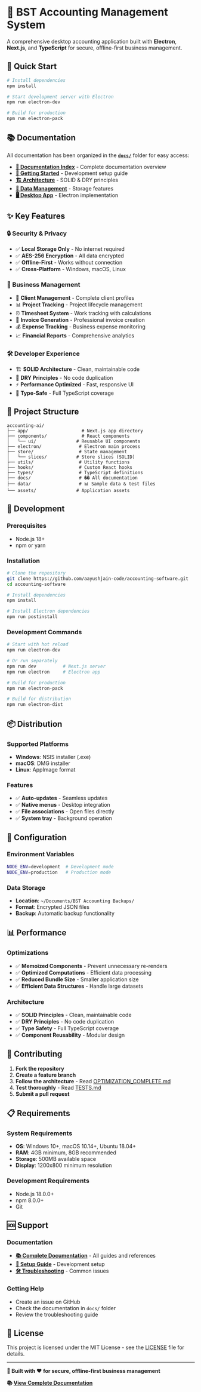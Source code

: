 # 🏢 BST Accounting Management System

A comprehensive desktop accounting application built with **Electron**, **Next.js**, and **TypeScript** for secure, offline-first business management.

## 🚀 **Quick Start**

```bash
# Install dependencies
npm install

# Start development server with Electron
npm run electron-dev

# Build for production
npm run electron-pack
```

## 📚 **Documentation**

All documentation has been organized in the **[`docs/`](./docs/)** folder for easy access:

- **[📖 Documentation Index](./docs/README.md)** - Complete documentation overview
- **[🚀 Getting Started](./docs/ELECTRON_SETUP.md)** - Development setup guide
- **[🏗️ Architecture](./docs/OPTIMIZATION_COMPLETE.md)** - SOLID & DRY principles
- **[💾 Data Management](./docs/CUSTOM_DATA_STORAGE_SUCCESS.md)** - Storage features
- **[🖥️ Desktop App](./docs/ELECTRON_SUCCESS.md)** - Electron implementation

## ✨ **Key Features**

### **🔒 Security & Privacy**
- ✅ **Local Storage Only** - No internet required
- ✅ **AES-256 Encryption** - All data encrypted
- ✅ **Offline-First** - Works without connection
- ✅ **Cross-Platform** - Windows, macOS, Linux

### **💼 Business Management**
- 👥 **Client Management** - Complete client profiles
- 📊 **Project Tracking** - Project lifecycle management
- ⏰ **Timesheet System** - Work tracking with calculations
- 📄 **Invoice Generation** - Professional invoice creation
- 💰 **Expense Tracking** - Business expense monitoring
- 📈 **Financial Reports** - Comprehensive analytics

### **🛠️ Developer Experience**
- 🏗️ **SOLID Architecture** - Clean, maintainable code
- 🔄 **DRY Principles** - No code duplication
- ⚡ **Performance Optimized** - Fast, responsive UI
- 🧪 **Type-Safe** - Full TypeScript coverage

## 📁 **Project Structure**

```
accounting-ai/
├── app/                    # Next.js app directory
├── components/             # React components
│   └── ui/               # Reusable UI components
├── electron/              # Electron main process
├── store/                 # State management
│   └── slices/           # Store slices (SOLID)
├── utils/                 # Utility functions
├── hooks/                 # Custom React hooks
├── types/                 # TypeScript definitions
├── docs/                  # �� All documentation
├── data/                  # 📊 Sample data & test files
└── assets/               # Application assets
```

## 🚀 **Development**

### **Prerequisites**
- Node.js 18+
- npm or yarn

### **Installation**
```bash
# Clone the repository
git clone https://github.com/aayushjain-code/accounting-software.git
cd accounting-software

# Install dependencies
npm install

# Install Electron dependencies
npm run postinstall
```

### **Development Commands**
```bash
# Start with hot reload
npm run electron-dev

# Or run separately
npm run dev          # Next.js server
npm run electron     # Electron app

# Build for production
npm run electron-pack

# Build for distribution
npm run electron-dist
```

## 📦 **Distribution**

### **Supported Platforms**
- **Windows**: NSIS installer (.exe)
- **macOS**: DMG installer
- **Linux**: AppImage format

### **Features**
- ✅ **Auto-updates** - Seamless updates
- ✅ **Native menus** - Desktop integration
- ✅ **File associations** - Open files directly
- ✅ **System tray** - Background operation

## 🔧 **Configuration**

### **Environment Variables**
```bash
NODE_ENV=development  # Development mode
NODE_ENV=production   # Production mode
```

### **Data Storage**
- **Location**: `~/Documents/BST Accounting Backups/`
- **Format**: Encrypted JSON files
- **Backup**: Automatic backup functionality

## 📊 **Performance**

### **Optimizations**
- ✅ **Memoized Components** - Prevent unnecessary re-renders
- ✅ **Optimized Computations** - Efficient data processing
- ✅ **Reduced Bundle Size** - Smaller application size
- ✅ **Efficient Data Structures** - Handle large datasets

### **Architecture**
- ✅ **SOLID Principles** - Clean, maintainable code
- ✅ **DRY Principles** - No code duplication
- ✅ **Type Safety** - Full TypeScript coverage
- ✅ **Component Reusability** - Modular design

## 🤝 **Contributing**

1. **Fork the repository**
2. **Create a feature branch**
3. **Follow the architecture** - Read [OPTIMIZATION_COMPLETE.md](./docs/OPTIMIZATION_COMPLETE.md)
4. **Test thoroughly** - Read [TESTS.md](./docs/TESTS.md)
5. **Submit a pull request**

## 📋 **Requirements**

### **System Requirements**
- **OS**: Windows 10+, macOS 10.14+, Ubuntu 18.04+
- **RAM**: 4GB minimum, 8GB recommended
- **Storage**: 500MB available space
- **Display**: 1200x800 minimum resolution

### **Development Requirements**
- Node.js 18.0.0+
- npm 8.0.0+
- Git

## 🆘 **Support**

### **Documentation**
- **[📚 Complete Documentation](./docs/README.md)** - All guides and references
- **[🚀 Setup Guide](./docs/ELECTRON_SETUP.md)** - Development setup
- **[🛠️ Troubleshooting](./docs/ELECTRON_FIXED.md)** - Common issues

### **Getting Help**
- Create an issue on GitHub
- Check the documentation in `docs/` folder
- Review the troubleshooting guide

## 📄 **License**

This project is licensed under the MIT License - see the [LICENSE](LICENSE) file for details.

---

**🏢 Built with ❤️ for secure, offline-first business management**

**📚 [View Complete Documentation](./docs/README.md)** 